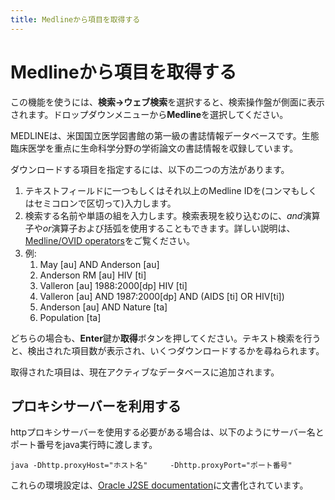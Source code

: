 ```yaml
---
title: Medlineから項目を取得する
---
```


# Medlineから項目を取得する

この機能を使うには、**検索→ウェブ検索**を選択すると、検索操作盤が側面に表示されます。ドロップダウンメニューから**Medline**を選択してください。

MEDLINEは、米国国立医学図書館の第一級の書誌情報データベースです。生態臨床医学を重点に生命科学分野の学術論文の書誌情報を収録しています。

ダウンロードする項目を指定するには、以下の二つの方法があります。

1.  テキストフィールドに一つもしくはそれ以上のMedline IDを(コンマもしくはセミコロンで区切って)入力します。
2.  検索する名前や単語の組を入力します。検索表現を絞り込むのに、*and*演算子や*or*演算子および括弧を使用することもできます。詳しい説明は、[Medline/OVID operators](http://www.ovid.com/site/products/ovidguide/medline.htm)をご覧ください。
3.  例:
    1.  May \[au\] AND Anderson \[au\]
    2.  Anderson RM \[au\] HIV \[ti\]
    3.  Valleron \[au\] 1988:2000\[dp\] HIV \[ti\]
    4.  Valleron \[au\] AND 1987:2000\[dp\] AND (AIDS \[ti\] OR HIV\[ti\])
    5.  Anderson \[au\] AND Nature \[ta\]
    6.  Population \[ta\]

どちらの場合も、**Enter**鍵か**取得**ボタンを押してください。テキスト検索を行うと、検出された項目数が表示され、いくつダウンロードするかを尋ねられます。

取得された項目は、現在アクティブなデータベースに追加されます。

## プロキシサーバーを利用する

httpプロキシサーバーを使用する必要がある場合は、以下のようにサーバー名とポート番号をjava実行時に渡します。

`java -Dhttp.proxyHost="ホスト名"     -Dhttp.proxyPort="ポート番号"`

これらの環境設定は、[Oracle J2SE documentation](http://docs.oracle.com/javase/1.4.2/docs/guide/net/properties.md)に文書化されています。
